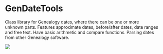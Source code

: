 # GenDateTools
Class library for Genealogy dates, where there can be one or more unknown parts. Features approximate dates, before/after dates, date ranges and free text. Have basic arithmetic and compare functions. Parsing dates from other Genealogy software.

![](https://github.com/royviggo/GenDateTools/workflows/.NET%20Core/badge.svg)
